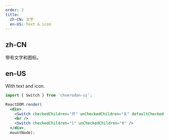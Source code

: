 ```yaml
---
order: 2
title:
  zh-CN: 文字
  en-US: Text & icon
---
```


## zh-CN

带有文字和图标。

## en-US

With text and icon.

````jsx
import { Switch } from 'choerodon-ui';

ReactDOM.render(
  <div>
    <Switch checkedChildren="开" unCheckedChildren="关" defaultChecked />
    <br />
    <Switch checkedChildren="1" unCheckedChildren="0" />
  </div>,
  mountNode);
````
